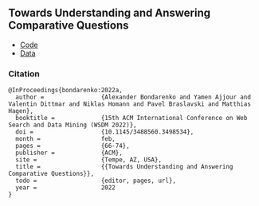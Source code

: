 
## Towards Understanding and Answering Comparative Questions

* [Code](code)
* [Data](data)

### Citation

```
@InProceedings{bondarenko:2022a,
  author =                {Alexander Bondarenko and Yamen Ajjour and Valentin Dittmar and Niklas Homann and Pavel Braslavski and Matthias Hagen},
  booktitle =             {15th ACM International Conference on Web Search and Data Mining (WSDM 2022)},
  doi =                   {10.1145/3488560.3498534},
  month =                 feb,
  pages =                 {66-74},
  publisher =             {ACM},
  site =                  {Tempe, AZ, USA},
  title =                 {{Towards Understanding and Answering Comparative Questions}},
  todo =                  {editor, pages, url},
  year =                  2022
}
```
